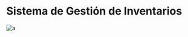 # Sistema de Gestión de Inventarios

![a](![image](https://github.com/user-attachments/assets/2af7277c-40dc-4144-953a-73b17bb639b6)
)
